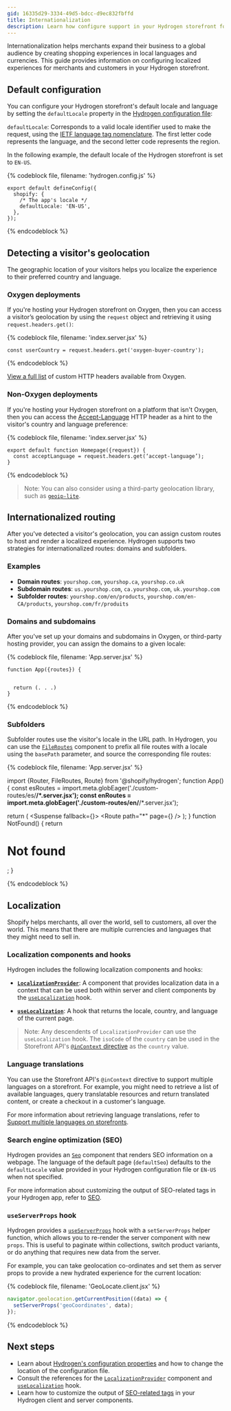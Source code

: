 ```yaml
---
gid: 16335d29-3334-49d5-bdcc-d9ec832fbffd
title: Internationalization
description: Learn how configure support in your Hydrogen storefront for international merchants and customers.
---
```


Internationalization helps merchants expand their business to a global audience by creating shopping experiences in local languages and currencies. This guide provides information on configuring localized experiences for merchants and customers in your Hydrogen storefront.

## Default configuration

You can configure your Hydrogen storefront's default locale and language by setting the `defaultLocale` property in the [Hydrogen configuration file](https://shopify.dev/custom-storefronts/hydrogen/framework/hydrogen-config):

`defaultLocale`: Corresponds to a valid locale identifier used to make the request, using the [IETF language tag nomenclature](https://en.wikipedia.org/wiki/IETF_language_tag). The first letter code represents the language, and the second letter code represents the region. 

In the following example, the default locale of the Hydrogen storefront is set to `EN-US`.

{% codeblock file, filename: 'hydrogen.config.js' %}
```tsx
export default defineConfig({
  shopify: {
    /* The app's locale */
    defaultLocale: 'EN-US',
  },
});
```
{% endcodeblock %}


## Detecting a visitor's geolocation

The geographic location of your visitors helps you localize the experience to their preferred country and language. 

### Oxygen deployments

If you're hosting your Hydrogen storefront on Oxygen, then you can access a visitor’s geolocation by using the `request` object and retrieving it using `request.headers.get()`:

{% codeblock file, filename: 'index.server.jsx' %}

```tsx
const userCountry = request.headers.get('oxygen-buyer-country');
```

{% endcodeblock %}

[View a full list](https://shopify.dev/custom-storefronts/oxygen/worker-runtime-apis#custom-headers) of custom HTTP headers available from Oxygen. 



### Non-Oxygen deployments

If you're hosting your Hydrogen storefront on a platform that isn't Oxygen, then you can access the [Accept-Language](https://developer.mozilla.org/en-US/docs/Web/HTTP/Headers/Accept-Language) HTTP header as a hint to the visitor's country and language preference: 

{% codeblock file, filename: 'index.server.jsx' %}

```tsx
export default function Homepage({request}) {
  const acceptLanguage = request.headers.get(‘accept-language’);
}
```

{% endcodeblock %}

> Note: 
> You can also consider using a third-party geolocation library, such as [`geoip-lite`](https://www.npmjs.com/package/geoip-lite).


## Internationalized routing

After you've detected a visitor's geolocation, you can assign custom routes to host and render a localized experience. Hydrogen supports two strategies for internationalized routes: domains and subfolders.


### Examples

- **Domain routes**: `yourshop.com`, `yourshop.ca`, `yourshop.co.uk`
- **Subdomain routes**: `us.yourshop.com`, `ca.yourshop.com`, `uk.yourshop.com`
- **Subfolder routes**: `yourshop.com/en/products`, `yourshop.com/en-CA/products`, `yourshop.com/fr/produits`

### Domains and subdomains

After you've set up your domains and subdomains in Oxygen, or third-party hosting provider, you can assign the domains to a given locale:

{% codeblock file, filename: 'App.server.jsx' %}

```tsx
function App({routes}) {
  
  
  return (. . .)
}
```

{% endcodeblock %}


### Subfolders

Subfolder routes use the visitor's locale in the URL path. In Hydrogen, you can use the [`FileRoutes`](https://shopify.dev/api/hydrogen/components/framework/fileroutes) component to prefix all file routes with a locale using the `basePath` parameter, and source the corresponding file routes:

{% codeblock file, filename: 'App.server.jsx' %}

import {Router, FileRoutes, Route} from '@shopify/hydrogen';
function App() {
  const esRoutes = import.meta.globEager('./custom-routes/es/**/*.server.jsx');
  const enRoutes = import.meta.globEager('./custom-routes/en/**/*.server.jsx');

  return (
    <Suspense fallback={<LoadingFallback />}>
      <ShopifyProvider>
        <CartProvider>
          <Router>
            <FileRoutes />
            <FileRoutes basePath="/es/" routes={esRoutes} />
            <FileRoutes basePath="/en/" routes={enRoutes} />
            <Route path="*" page={<NotFound />} />
          </Router>
        </CartProvider>
      </ShopifyProvider>
    </Suspense>
  );
}
function NotFound() {
  return <h1>Not found</h1>;
}

{% endcodeblock %}


## Localization

Shopify helps merchants, all over the world, sell to customers, all over the world. This means that there are multiple currencies and languages that they might need to sell in.

### Localization components and hooks

Hydrogen includes the following localization components and hooks:

- **[`LocalizationProvider`](https://shopify.dev/api/hydrogen/components/localization/localizationprovider)**: A component that provides localization data in a context that can be used both within server and client components by the [`useLocalization`](https://shopify.dev/api/hydrogen/hooks/localization/uselocalization) hook.

- **[`useLocalization`](https://shopify.dev/api/hydrogen/hooks/localization/uselocalization)**: A hook that returns the locale, country, and language of the current page.

> Note:
> Any descendents of `LocalizationProvider` can use the `useLocalization` hook. The `isoCode` of the `country` can be used in the Storefront API's [`@inContext` directive](https://shopify.dev/api/examples/international-pricing) as the `country` value.

### Language translations

You can use the Storefront API's `@inContext` directive to support multiple languages on a storefront. For example, you might need to retrieve a list of available languages, query translatable resources and return translated content, or create a checkout in a customer's language.

For more information about retrieving language translations, refer to [Support multiple languages on storefronts](https://shopify.dev/api/examples/multiple-languages).

### Search engine optimization (SEO)

Hydrogen provides an [`Seo`](https://shopify.dev/api/hydrogen/components/primitive/seo) component that renders SEO information on a webpage. The language of the default page (`defaultSeo`) defaults to the `defaultLocale` value provided in your Hydrogen configuration file or `EN-US` when not specified.

For more information about customizing the output of SEO-related tags in your Hydrogen app, refer to [SEO](https://shopify.dev/custom-storefronts/hydrogen/framework/seo).

### `useServerProps` hook

Hydrogen provides a [`useServerProps`](https://shopify.dev/api/hydrogen/hooks/global/useserverprops) hook with a `setServerProps` helper function, which allows you to re-render the server component with new `props`. This is useful to paginate within collections, switch product variants, or do anything that requires new data from the server.

For example, you can take geolocation co-ordinates and set them as server props to provide a new hydrated experience for the current location:

{% codeblock file, filename: 'GeoLocate.client.jsx' %}

```js
navigator.geolocation.getCurrentPosition((data) => {
  setServerProps('geoCoordinates', data);
});
```

{% endcodeblock %}

## Next steps

- Learn about [Hydrogen's configuration properties](https://shopify.dev/custom-storefronts/hydrogen/framework/hydrogen-config) and how to change the location of the configuration file.
- Consult the references for the [`LocalizationProvider`](https://shopify.dev/api/hydrogen/components/localization/localizationprovider) component and [`useLocalization`](https://shopify.dev/api/hydrogen/hooks/localization/uselocalization) hook.
- Learn how to customize the output of [SEO-related tags](https://shopify.dev/custom-storefronts/hydrogen/framework/seo) in your Hydrogen client and server components.
